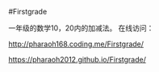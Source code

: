 #Firstgrade

一年级的数学10，20内的加减法。
在线访问：

http://pharaoh168.coding.me/Firstgrade/

https://pharaoh2012.github.io/Firstgrade/